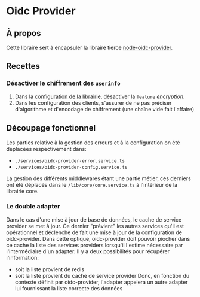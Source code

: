 # Oidc Provider

## À propos

Cette libraire sert à encapsuler la libraire tierce [node-oidc-provider](https://github.com/panva/node-oidc-provider).

## Recettes

### Désactiver le chiffrement des `userinfo`

1. Dans la [configuration de la librairie](src/dto/oidc-provider-config.dto.ts), désactiver la `feature` _encryption_.
1. Dans les configuration des clients, s'assurer de ne pas préciser d'algorithme et d'encodage de chiffrement (une chaîne vide fait l'affaire)

## Découpage fonctionnel

Les parties relative à la gestion des erreurs et à la configuration on été déplacées respectivement dans:

- `./services/oidc-provider-error.service.ts`
- `./services/oidc-provider-config.service.ts`

La gestion des différents middlewares étant une partie métier, ces derniers ont été déplacés dans le `/lib/core/core.service.ts` à l'intérieur de la librairie core.

### Le double adapter

Dans le cas d'une mise à jour de base de données, le cache de service provider se met à jour.
Ce dernier "prévient" les autres services qu'il est opérationnel et déclenche de fait une mise à jour de la configuration de oidc-provider.
Dans cette optique, oidc-provider doit pouvoir piocher dans ce cache la liste des services providers lorsqu'il l'estime nécessaire par l'intermédiaire d'un adapter.
Il y a deux possibilités pour récupérer l'information:

- soit la liste provient de redis
- soit la liste provient du cache de service provider
  Donc, en fonction du contexte définit par oidc-provider, l'adapter appelera un autre adapter lui fournissant la liste correcte des données
